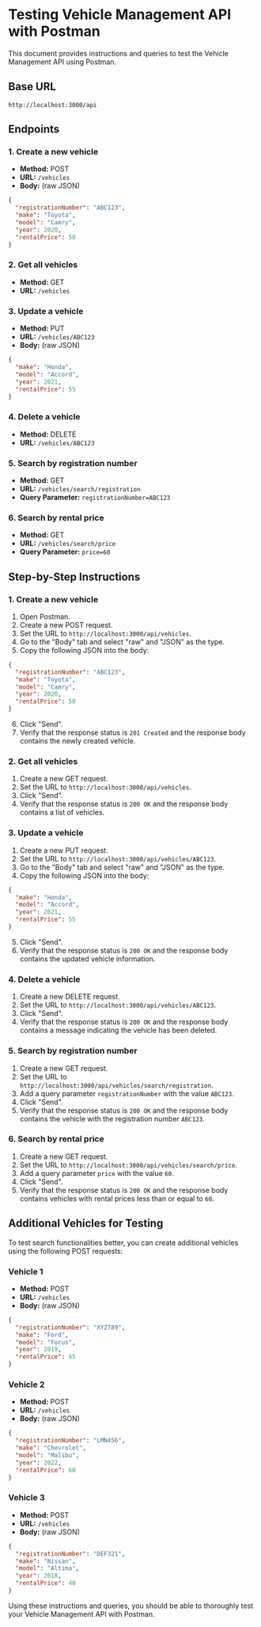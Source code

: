 # Testing Vehicle Management API with Postman

This document provides instructions and queries to test the Vehicle Management API using Postman.

## Base URL

```
http://localhost:3000/api
```

## Endpoints

### 1. Create a new vehicle

- **Method:** POST
- **URL:** `/vehicles`
- **Body:** (raw JSON)

```json
{
  "registrationNumber": "ABC123",
  "make": "Toyota",
  "model": "Camry",
  "year": 2020,
  "rentalPrice": 50
}
```

### 2. Get all vehicles

- **Method:** GET
- **URL:** `/vehicles`

### 3. Update a vehicle

- **Method:** PUT
- **URL:** `/vehicles/ABC123`
- **Body:** (raw JSON)

```json
{
  "make": "Honda",
  "model": "Accord",
  "year": 2021,
  "rentalPrice": 55
}
```

### 4. Delete a vehicle

- **Method:** DELETE
- **URL:** `/vehicles/ABC123`

### 5. Search by registration number

- **Method:** GET
- **URL:** `/vehicles/search/registration`
- **Query Parameter:** `registrationNumber=ABC123`

### 6. Search by rental price

- **Method:** GET
- **URL:** `/vehicles/search/price`
- **Query Parameter:** `price=60`

## Step-by-Step Instructions

### 1. Create a new vehicle

1. Open Postman.
2. Create a new POST request.
3. Set the URL to `http://localhost:3000/api/vehicles`.
4. Go to the "Body" tab and select "raw" and "JSON" as the type.
5. Copy the following JSON into the body:

```json
{
  "registrationNumber": "ABC123",
  "make": "Toyota",
  "model": "Camry",
  "year": 2020,
  "rentalPrice": 50
}
```

6. Click "Send".
7. Verify that the response status is `201 Created` and the response body contains the newly created vehicle.

### 2. Get all vehicles

1. Create a new GET request.
2. Set the URL to `http://localhost:3000/api/vehicles`.
3. Click "Send".
4. Verify that the response status is `200 OK` and the response body contains a list of vehicles.

### 3. Update a vehicle

1. Create a new PUT request.
2. Set the URL to `http://localhost:3000/api/vehicles/ABC123`.
3. Go to the "Body" tab and select "raw" and "JSON" as the type.
4. Copy the following JSON into the body:

```json
{
  "make": "Honda",
  "model": "Accord",
  "year": 2021,
  "rentalPrice": 55
}
```

5. Click "Send".
6. Verify that the response status is `200 OK` and the response body contains the updated vehicle information.

### 4. Delete a vehicle

1. Create a new DELETE request.
2. Set the URL to `http://localhost:3000/api/vehicles/ABC123`.
3. Click "Send".
4. Verify that the response status is `200 OK` and the response body contains a message indicating the vehicle has been deleted.

### 5. Search by registration number

1. Create a new GET request.
2. Set the URL to `http://localhost:3000/api/vehicles/search/registration`.
3. Add a query parameter `registrationNumber` with the value `ABC123`.
4. Click "Send".
5. Verify that the response status is `200 OK` and the response body contains the vehicle with the registration number `ABC123`.

### 6. Search by rental price

1. Create a new GET request.
2. Set the URL to `http://localhost:3000/api/vehicles/search/price`.
3. Add a query parameter `price` with the value `60`.
4. Click "Send".
5. Verify that the response status is `200 OK` and the response body contains vehicles with rental prices less than or equal to `60`.

## Additional Vehicles for Testing

To test search functionalities better, you can create additional vehicles using the following POST requests:

### Vehicle 1

- **Method:** POST
- **URL:** `/vehicles`
- **Body:** (raw JSON)

```json
{
  "registrationNumber": "XYZ789",
  "make": "Ford",
  "model": "Focus",
  "year": 2019,
  "rentalPrice": 45
}
```

### Vehicle 2

- **Method:** POST
- **URL:** `/vehicles`
- **Body:** (raw JSON)

```json
{
  "registrationNumber": "LMN456",
  "make": "Chevrolet",
  "model": "Malibu",
  "year": 2022,
  "rentalPrice": 60
}
```

### Vehicle 3

- **Method:** POST
- **URL:** `/vehicles`
- **Body:** (raw JSON)

```json
{
  "registrationNumber": "DEF321",
  "make": "Nissan",
  "model": "Altima",
  "year": 2018,
  "rentalPrice": 40
}
```

Using these instructions and queries, you should be able to thoroughly test your Vehicle Management API with Postman.
```